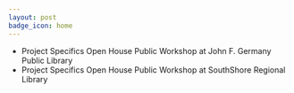 ```yaml
---
layout: post
badge_icon: home
---
```


* Project Specifics Open House Public Workshop at John F. Germany Public Library
* Project Specifics Open House Public Workshop at SouthShore Regional Library 
